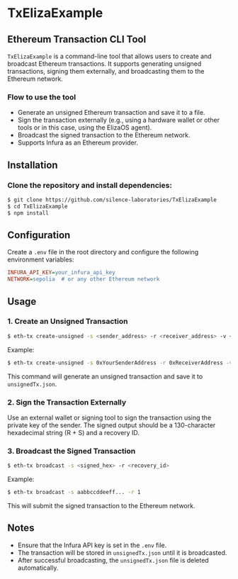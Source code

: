 # TxElizaExample

## Ethereum Transaction CLI Tool

`TxElizaExample` is a command-line tool that allows users to create and broadcast Ethereum transactions. It supports generating unsigned transactions, signing them externally, and broadcasting them to the Ethereum network.

### Flow to use the tool
- Generate an unsigned Ethereum transaction and save it to a file.
- Sign the transaction externally (e.g., using a hardware wallet or other tools or in this case, using the ElizaOS agent).
- Broadcast the signed transaction to the Ethereum network.
- Supports Infura as an Ethereum provider.

## Installation

### Clone the repository and install dependencies:
```sh
$ git clone https://github.com/silence-laboratories/TxElizaExample
$ cd TxElizaExample
$ npm install
```



## Configuration
Create a `.env` file in the root directory and configure the following environment variables:
```ini
INFURA_API_KEY=your_infura_api_key
NETWORK=sepolia  # or any other Ethereum network
```

## Usage

### 1. Create an Unsigned Transaction
```sh
$ eth-tx create-unsigned -s <sender_address> -r <receiver_address> -v <amount_in_eth>
```
Example:
```sh
$ eth-tx create-unsigned -s 0xYourSenderAddress -r 0xReceiverAddress -v 0.1
```
This command will generate an unsigned transaction and save it to `unsignedTx.json`.

### 2. Sign the Transaction Externally
Use an external wallet or signing tool to sign the transaction using the private key of the sender. The signed output should be a 130-character hexadecimal string (R + S) and a recovery ID.

### 3. Broadcast the Signed Transaction
```sh
$ eth-tx broadcast -s <signed_hex> -r <recovery_id>
```
Example:
```sh
$ eth-tx broadcast -s aabbccddeeff... -r 1
```
This will submit the signed transaction to the Ethereum network.

## Notes
- Ensure that the Infura API key is set in the `.env` file.
- The transaction will be stored in `unsignedTx.json` until it is broadcasted.
- After successful broadcasting, the `unsignedTx.json` file is deleted automatically.

